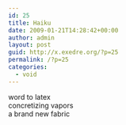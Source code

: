 ```yaml
---
id: 25
title: Haiku
date: 2009-01-21T14:28:42+00:00
author: admin
layout: post
guid: http://x.exedre.org/?p=25
permalink: /?p=25
categories:
  - void
---
```

word to latex  
concretizing vapors  
a brand new fabric